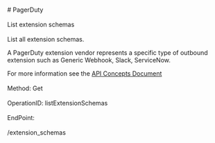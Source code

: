 <br>#     PagerDuty</br>
<br>List extension schemas</br>
<br>List all extension schemas.

A PagerDuty extension vendor represents a specific type of outbound extension such as Generic Webhook, Slack, ServiceNow.

For more information see the [API Concepts Document](../../docs/CONCEPTS.md#extension-schemas)
</br>
<br>Method: Get</br>
<br>OperationID: listExtensionSchemas</br>
<br>EndPoint:</br>
<br>/extension_schemas</br>
